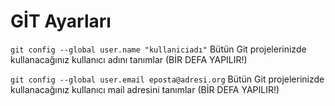 # GİT Ayarları

```git config --global user.name "kullaniciadı"```
Bütün Git projelerinizde kullanacağınız kullanıcı adını tanımlar (BİR DEFA YAPILIR!)

```git config --global user.email eposta@adresi.org```
Bütün Git projelerinizde kullanacağınız kullanıcı mail adresini tanımlar (BİR DEFA YAPILIR!)
